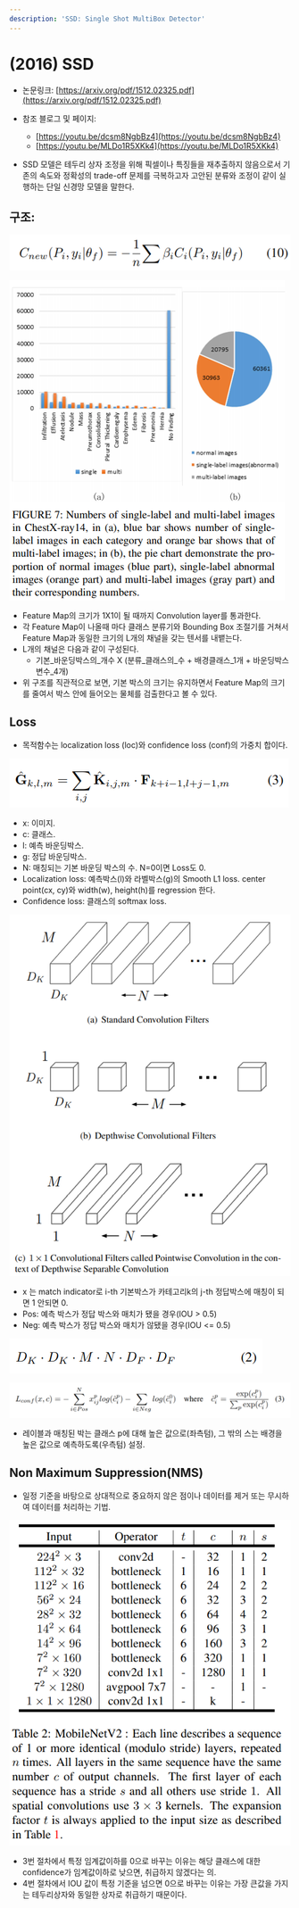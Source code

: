 ```yaml
---
description: 'SSD: Single Shot MultiBox Detector'
---
```


# \(2016\) SSD

* 논문링크: [https://arxiv.org/pdf/1512.02325.pdf](https://arxiv.org/pdf/1512.02325.pdf)
* 참조 블로그 및 페이지:
  * [https://youtu.be/dcsm8NgbBz4](https://youtu.be/dcsm8NgbBz4)
  * [https://youtu.be/MLDo1R5XKk4](https://youtu.be/MLDo1R5XKk4)



* SSD 모델은 테두리 상자 조정을 위해 픽셀이나 특징들을 재추출하지 않음으로서 기존의 속도와 정확성의 trade-off 문제를 극복하고자 고안된 분류와 조정이 같이 실행하는 단일 신경망 모델을 말한다.

## 구조:

![](../.gitbook/assets/image%20%2852%29.png)

![ ](../.gitbook/assets/image%20%2841%29.png)

* Feature Map의 크기가 1X1이 될 때까지 Convolution layer를 통과한다. 
* 각 Feature Map이 나올때 마다 클래스 분류기와 Bounding Box 조절기를 거쳐서 Feature Map과 동일한 크기의 L개의 채널을 갖는 텐서를 내뱉는다. 
* L개의 채널은 다음과 같이 구성된다.
  * 기본\_바운딩박스의\_개수 X \(분류\_클래스의\_수 + 배경클래스\_1개 + 바운딩박스변수\_4개\)
* 위 구조를 직관적으로 보면, 기본 박스의 크기는 유지하면서  Feature Map의 크기를 줄여서 박스 안에 들어오는 물체를 검출한다고 볼 수 있다.

## Loss

* 목적함수는 localization loss \(loc\)와 confidence loss \(conf\)의 가중치 합이다.

![Objective Function](../.gitbook/assets/image%20%2856%29.png)

* x: 이미지.
* c: 클래스.
* l: 예측 바운딩박스.
* g: 정답 바운딩박스.
* N: 매칭되는 기본 바운딩 박스의 수. N=0이면 Loss도 0.
* Localization loss: 예측박스\(l\)와 라벨박스\(g\)의 Smooth L1 loss. center point\(cx, cy\)와 width\(w\), height\(h\)를 regression 한다.
* Confidence loss: 클래스의 softmax loss.

![Localization loss](../.gitbook/assets/image%20%2840%29.png)

* x 는 match indicator로 i-th 기본박스가 카테고리k의 j-th 정답박스에 매칭이 되면 1 안되면 0.
* Pos: 예측 박스가 정답 박스와 매치가 됐을 경우\(IOU &gt; 0.5\)
* Neg: 예측 박스가 정답 박스와 매치가 않됐을 경우\(IOU &lt;= 0.5\)

![Smooth L1 loss](../.gitbook/assets/image%20%2847%29.png)

![Confidence loss](../.gitbook/assets/image.png)

* 레이블과 매칭된 박는 클래스 p에 대해 높은 값으로\(좌측텀\), 그 밖의 스는 배경을 높은 값으로 예측하도록\(우측텀\) 설정.

## Non Maximum Suppression\(NMS\)

* 일정 기준을 바탕으로 상대적으로 중요하지 않은 점이나 데이터를 제거 또는 무시하여 데이터를 처리하는 기법.

![](../.gitbook/assets/image%20%287%29.png)

* 3번 절차에서 특정 임계값이하를 0으로 바꾸는 이유는 해당 클래스에 대한 confidence가 임계값이하로 낮으면, 취급하지 않겠다는 의.
* 4번 절차에서 IOU 값이 특정 기준을 넘으면 0으로 바꾸는 이유는 가장 큰값을 가지는 테두리상자와 동일한 상자로 취급하기 때문이다.



